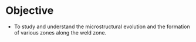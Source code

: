 # Objective
- To study and understand the microstructural evolution and the formation of various zones along the weld zone.
